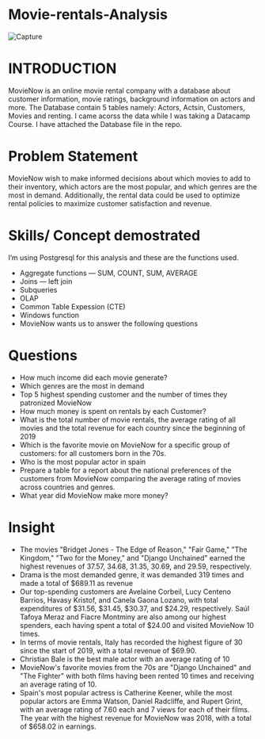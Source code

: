 # Movie-rentals-Analysis

![Capture](https://user-images.githubusercontent.com/100728620/231271455-a0104049-7c3e-4478-838e-25fc8622f051.jpg)

# INTRODUCTION
MovieNow is an online movie rental company with a database about customer information, movie ratings, background information on actors and more. The Database contain 5 tables namely: Actors, Actsin, Customers, Movies and renting. I came acorss the data while I was taking a Datacamp Course. I have attached the Database file in the repo.

# Problem Statement
MovieNow wish to make informed decisions about which movies to add to their inventory, which actors are the most popular, and which genres are the most in demand. Additionally, the rental data could be used to optimize rental policies to maximize customer satisfaction and revenue.

# Skills/ Concept demostrated
I’m using Postgresql for this analysis and these are the functions used.

* Aggregate functions — SUM, COUNT, SUM, AVERAGE
* Joins — left join
* Subqueries
* OLAP
* Common Table Expession (CTE)
* Windows function
* MovieNow wants us to answer the following questions

# Questions
* How much income did each movie generate?
* Which genres are the most in demand
* Top 5 highest spending customer and the number of times they patronized MovieNow
* How much money is spent on rentals by each Customer?
* What is the total number of movie rentals, the average rating of all movies and the total revenue for each country since the beginning of 2019
* Which is the favorite movie on MovieNow for a specific group of customers: for all customers born in the 70s.
* Who is the most popular actor in spain
* Prepare a table for a report about the national preferences of the customers from MovieNow comparing the average rating of movies across countries and genres.
* What year did MovieNow make more money?

# Insight
* The movies "Bridget Jones - The Edge of Reason," "Fair Game," "The Kingdom," "Two for the Money," and "Django Unchained" earned the highest revenues of 37.57, 34.68, 31.35, 30.69, and 29.59, respectively.
* Drama is the most demanded genre, it was demanded 319 times and made a total of $689.11 as revenue
* Our top-spending customers are Avelaine Corbeil, Lucy Centeno Barrios, Havasy Kristof, and Canela Gaona Lozano, with total expenditures of $31.56, $31.45, $30.37, and $24.29, respectively. Saúl Tafoya Meraz and Fiacre Montminy are also among our highest spenders, each having spent a total of $24.00 and visited MovieNow 10 times.
* In terms of movie rentals, Italy has recorded the highest figure of 30 since the start of 2019, with a total revenue of $69.90.
* Christian Bale is the best male actor with an average rating of 10
* MovieNow's favorite movies from the 70s are "Django Unchained" and "The Fighter" with both films having been rented 10 times and receiving an average rating of 10.
* Spain's most popular actress is Catherine Keener, while the most popular actors are Emma Watson, Daniel Radcliffe, and Rupert Grint, with an average rating of 7.60 each and 7 views for each of their films.
The year with the highest revenue for MovieNow was 2018, with a total of $658.02 in earnings.
